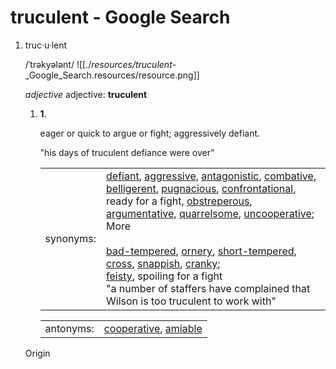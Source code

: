 # truculent - Google Search

1. truc·u·lent
	
	/ˈtrəkyələnt/
	![[./_resources/truculent_-_Google_Search.resources/resource.png]]
	
	_adjective_
	adjective: **truculent**
	
	1. **1**.
		
		eager or quick to argue or fight; aggressively defiant.
		
		"his days of truculent defiance were over"
		
		|     |     |
		| --- | --- |
		| synonyms: | [defiant](https://www.google.com/search?es_sm=93&biw=1222&bih=814&q=define+defiant&sa=X&ei=AeJJUrnaBcj7qgHfgoGwBw&ved=0CC4Q_SowAA), [aggressive](https://www.google.com/search?es_sm=93&biw=1222&bih=814&q=define+aggressive&sa=X&ei=AeJJUrnaBcj7qgHfgoGwBw&ved=0CC8Q_SowAA), [antagonistic](https://www.google.com/search?es_sm=93&biw=1222&bih=814&q=define+antagonistic&sa=X&ei=AeJJUrnaBcj7qgHfgoGwBw&ved=0CDAQ_SowAA), [combative](https://www.google.com/search?es_sm=93&biw=1222&bih=814&q=define+combative&sa=X&ei=AeJJUrnaBcj7qgHfgoGwBw&ved=0CDEQ_SowAA), [belligerent](https://www.google.com/search?es_sm=93&biw=1222&bih=814&q=define+belligerent&sa=X&ei=AeJJUrnaBcj7qgHfgoGwBw&ved=0CDIQ_SowAA), [pugnacious](https://www.google.com/search?es_sm=93&biw=1222&bih=814&q=define+pugnacious&sa=X&ei=AeJJUrnaBcj7qgHfgoGwBw&ved=0CDMQ_SowAA), [confrontational](https://www.google.com/search?es_sm=93&biw=1222&bih=814&q=define+confrontational&sa=X&ei=AeJJUrnaBcj7qgHfgoGwBw&ved=0CDQQ_SowAA), ready for a fight, [obstreperous](https://www.google.com/search?es_sm=93&biw=1222&bih=814&q=define+obstreperous&sa=X&ei=AeJJUrnaBcj7qgHfgoGwBw&ved=0CDUQ_SowAA), [argumentative](https://www.google.com/search?es_sm=93&biw=1222&bih=814&q=define+argumentative&sa=X&ei=AeJJUrnaBcj7qgHfgoGwBw&ved=0CDYQ_SowAA), [quarrelsome](https://www.google.com/search?es_sm=93&biw=1222&bih=814&q=define+quarrelsome&sa=X&ei=AeJJUrnaBcj7qgHfgoGwBw&ved=0CDcQ_SowAA), [uncooperative](https://www.google.com/search?es_sm=93&biw=1222&bih=814&q=define+uncooperative&sa=X&ei=AeJJUrnaBcj7qgHfgoGwBw&ved=0CDgQ_SowAA); More<br><br>[bad-tempered](https://www.google.com/search?es_sm=93&biw=1222&bih=814&q=define+bad-tempered&sa=X&ei=AeJJUrnaBcj7qgHfgoGwBw&ved=0CDoQ_SowAA), [ornery](https://www.google.com/search?es_sm=93&biw=1222&bih=814&q=define+ornery&sa=X&ei=AeJJUrnaBcj7qgHfgoGwBw&ved=0CDsQ_SowAA), [short-tempered](https://www.google.com/search?es_sm=93&biw=1222&bih=814&q=define+short-tempered&sa=X&ei=AeJJUrnaBcj7qgHfgoGwBw&ved=0CDwQ_SowAA), [cross](https://www.google.com/search?es_sm=93&biw=1222&bih=814&q=define+cross&sa=X&ei=AeJJUrnaBcj7qgHfgoGwBw&ved=0CD0Q_SowAA), [snappish](https://www.google.com/search?es_sm=93&biw=1222&bih=814&q=define+snappish&sa=X&ei=AeJJUrnaBcj7qgHfgoGwBw&ved=0CD4Q_SowAA), [cranky](https://www.google.com/search?es_sm=93&biw=1222&bih=814&q=define+cranky&sa=X&ei=AeJJUrnaBcj7qgHfgoGwBw&ved=0CD8Q_SowAA);<br>[feisty](https://www.google.com/search?es_sm=93&biw=1222&bih=814&q=define+feisty&sa=X&ei=AeJJUrnaBcj7qgHfgoGwBw&ved=0CEAQ_SowAA), spoiling for a fight<br>"a number of staffers have complained that Wilson is too truculent to work with" |
		
		|     |     |
		| --- | --- |
		| antonyms: | [cooperative](https://www.google.com/search?es_sm=93&biw=1222&bih=814&q=define+cooperative&sa=X&ei=AeJJUrnaBcj7qgHfgoGwBw&ved=0CEEQ_SowAA), [amiable](https://www.google.com/search?es_sm=93&biw=1222&bih=814&q=define+amiable&sa=X&ei=AeJJUrnaBcj7qgHfgoGwBw&ved=0CEIQ_SowAA) |
		
	
	Origin
